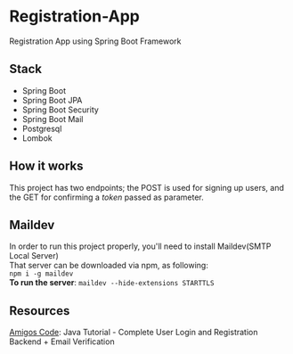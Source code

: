 # Registration-App
Registration App using Spring Boot Framework

## Stack
  - Spring Boot
  - Spring Boot JPA
  - Spring Boot Security
  - Spring Boot Mail
  - Postgresql
  - Lombok

## How it works
This project has two endpoints; the POST is used for signing up users, and the GET for confirming a *token* passed as parameter. <br />

## Maildev
In order to run this project properly, you'll need to install Maildev(SMTP Local Server) <br />
That server can be downloaded via npm, as following: <br />
 `npm i -g maildev` <br />
 **To run the server**: `maildev --hide-extensions STARTTLS`
 

## Resources
[Amigos Code](https://www.youtube.com/watch?v=QwQuro7ekvc&t=4309s): Java Tutorial - Complete User Login and Registration Backend + Email Verification
